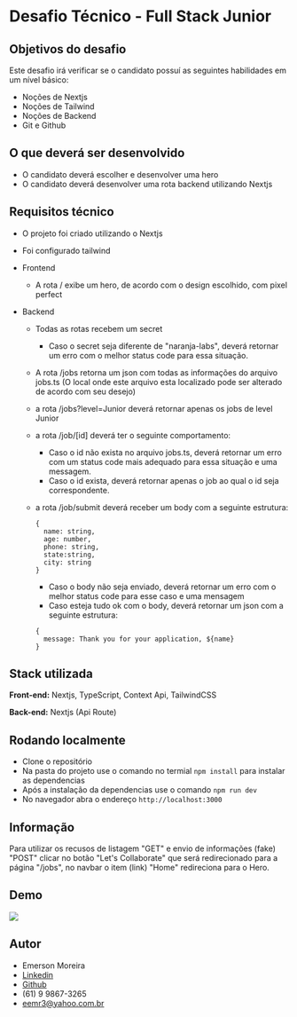 # Desafio Técnico - Full Stack Junior

## Objetivos do desafio

Este desafio irá verificar se o candidato possuí as seguintes habilidades em um nível básico:

- Noções de Nextjs
- Noções de Tailwind
- Noções de Backend
- Git e Github

## O que deverá ser desenvolvido

- O candidato deverá escolher e desenvolver uma hero
- O candidato deverá desenvolver uma rota backend utilizando Nextjs

## Requisitos técnico

- O projeto foi criado utilizando o Nextjs
- Foi configurado tailwind
- Frontend
  - A rota / exibe um hero, de acordo com o design escolhido, com pixel perfect
- Backend

  - Todas as rotas recebem um secret
    - Caso o secret seja diferente de "naranja-labs", deverá retornar um erro com o melhor status code para essa situação.
  - A rota /jobs retorna um json com todas as informações do arquivo jobs.ts (O local onde este arquivo esta localizado pode ser alterado de acordo com seu desejo)
  - a rota /jobs?level=Junior deverá retornar apenas os jobs de level Junior
  - a rota /job/[id] deverá ter o seguinte comportamento:
    - Caso o id não exista no arquivo jobs.ts, deverá retornar um erro com um status code mais adequado para essa situação e uma messagem.
    - Caso o id exista, deverá retornar apenas o job ao qual o id seja correspondente.
  - a rota /job/submit deverá receber um body com a seguinte estrutura:

    ```
    {
      name: string,
      age: number,
      phone: string,
      state:string,
      city: string
    }
    ```

    - Caso o body não seja enviado, deverá retornar um erro com o melhor status code para esse caso e uma mensagem
    - Caso esteja tudo ok com o body, deverá retornar um json com a seguinte estrutura:

    ```
    {
      message: Thank you for your application, ${name}
    }
    ```

## Stack utilizada

**Front-end:** Nextjs, TypeScript, Context Api, TailwindCSS

**Back-end:** Nextjs (Api Route)

## Rodando localmente
- Clone o repositório
- Na pasta do projeto use o comando no termial ``npm install`` para instalar as dependencias
- Após a instalação da dependencias use o comando ``npm run dev``
- No navegador abra o endereço ``http://localhost:3000``
## Informação

Para utilizar os recusos de listagem "GET" e envio de informações (fake) "POST" clicar no botão "Let's Collaborate" que será redirecionado para a página "/jobs", no navbar o item (link) "Home" redireciona para o Hero.

## Demo

<img src="./public/Desafio-Técnico-Full-Stack-Junior-_1_.gif" />

## Autor

- Emerson Moreira
- [Linkedin](https://www.linkedin.com/in/emerson-moreira)
- [Github](https://github.com/eemr3)
- (61) 9 9867-3265
- eemr3@yahoo.com.br
